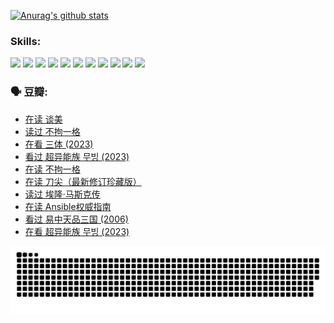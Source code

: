
[![Anurag's github stats](https://github-readme-stats.vercel.app/api?username=w940853815)](https://github.com/anuraghazra/github-readme-stats)

### Skills:

<code><img height="32" src="https://cdn.jsdelivr.net/npm/simple-icons@v5/icons/python.svg"></code>
<code><img height="32" src="https://cdn.jsdelivr.net/npm/simple-icons@v5/icons/javascript.svg"></code>
<code><img height="32" src="https://cdn.jsdelivr.net/npm/simple-icons@v5/icons/django.svg"></code>
<code><img height="32" src="https://cdn.jsdelivr.net/npm/simple-icons@v5/icons/flask.svg"></code>
<code><img height="32" src="https://cdn.jsdelivr.net/npm/simple-icons@v5/icons/vuetify.svg"></code>
<code><img height="32" src="https://cdn.jsdelivr.net/npm/simple-icons@v5/icons/git.svg"></code>
<code><img height="32" src="https://cdn.jsdelivr.net/npm/simple-icons@v5/icons/docker.svg"></code>
<code><img height="32" src="https://cdn.jsdelivr.net/npm/simple-icons@v5/icons/postgresql.svg"></code>
<code><img height="32" src="https://cdn.jsdelivr.net/npm/simple-icons@v5/icons/elasticsearch.svg"></code>
<code><img height="32" src="https://cdn.jsdelivr.net/npm/simple-icons@v5/icons/macos.svg"></code>
<code><img height="32" src="https://cdn.jsdelivr.net/npm/simple-icons@v5/icons/linux.svg"></code>

### 🗣 豆瓣:

<!-- DOUBAN-ACTIVITIES:START -->
- [在读 谈美](https://www.douban.com/people/136069238/status/4560861771/?_i=12398391)
- [读过 不拘一格](https://www.douban.com/people/136069238/status/4560861445/?_i=12398391)
- [在看 三体‎ (2023)](https://www.douban.com/people/136069238/status/4558185093/?_i=12398391)
- [看过 超异能族 무빙‎ (2023)](https://www.douban.com/people/136069238/status/4556824186/?_i=12398391)
- [在读 不拘一格](https://www.douban.com/people/136069238/status/4541712161/?_i=12398391)
- [在读 刀尖（最新修订珍藏版）](https://www.douban.com/people/136069238/status/4541711339/?_i=12398391)
- [读过 埃隆·马斯克传](https://www.douban.com/people/136069238/status/4541710351/?_i=12398391)
- [在读 Ansible权威指南](https://www.douban.com/people/136069238/status/4539151450/?_i=12398391)
- [看过 易中天品三国‎ (2006)](https://www.douban.com/people/136069238/status/4529910812/?_i=12398391)
- [在看 超异能族 무빙‎ (2023)](https://www.douban.com/people/136069238/status/4527291077/?_i=12398391)
<!-- DOUBAN-ACTIVITIES:END -->


![Snake animation](https://raw.githubusercontent.com/w940853815/w940853815/output/github-contribution-grid-snake.svg)

<!--
**w940853815/w940853815** is a ✨ _special_ ✨ repository because its `README.md` (this file) appears on your GitHub profile.

Here are some ideas to get you started:

- 🔭 I’m currently working on ...
- 🌱 I’m currently learning ...
- 👯 I’m looking to collaborate on ...
- 🤔 I’m looking for help with ...
- 💬 Ask me about ...
- 📫 How to reach me: ...
- 😄 Pronouns: ...
- ⚡ Fun fact: ...
-->
